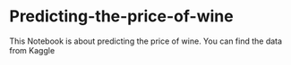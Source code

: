 # Predicting-the-price-of-wine

This Notebook is about predicting the price of wine. You can find the data from Kaggle 
